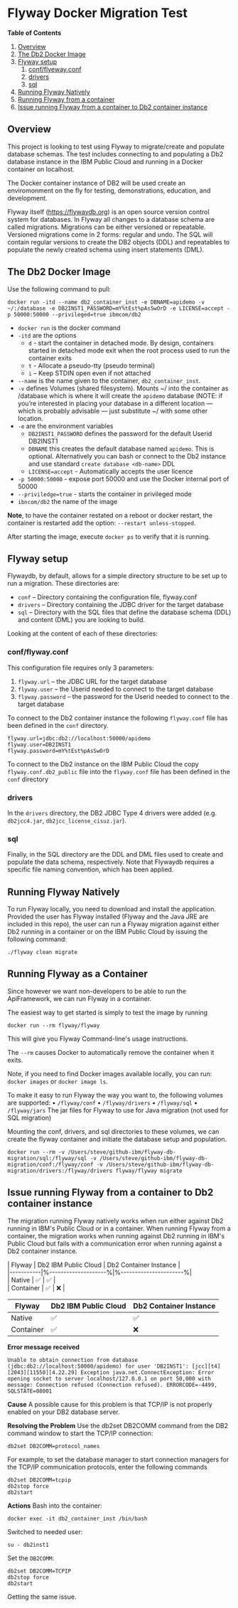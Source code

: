 # Flyway Docker Migration Test

**Table of Contents**

1. [Overview](#1.0)
1. [The Db2 Docker Image](#2.0)
1. [Flyway setup](#3.0)
    1. [conf/flyeway.conf](#3.1)
    1. [drivers](#3.2)
    1. [sql](#3.2)
1. [Running Flyway Natively](#4.0)
1. [Running Flyway from a container](#5.0)     
1. [Issue running Flyway from a container to Db2 container instance](#6.0)  


<a id="1.0"></a>

## Overview

This project is looking to test using Flyway to migrate/create and populate database schemas.  The test includes connecting to and populating a Db2 database instance in the IBM Public Cloud and running in a Docker container on localhost.

The Docker container instance of DB2 will be used create an enviromonment on the fly for testing, demonstrations, education, and development.

Flyway itself (https://flywaydb.org) is an open source version control system for databases.  In Flyway all changes to a database schema are called migrations. Migrations can be either versioned or repeatable. Versioned migrations come in 2 forms: regular and undo.  The SQL will contain regular versions to create the DB2 objects (DDL) and repeatables to populate the newly created schema using insert statements (DML).

<a id="2.0"></a>

## The Db2 Docker Image
Use the following command to pull:

```shell
docker run -itd --name db2_container_inst -e DBNAME=apidemo -v ~/:/database -e DB2INST1_PASSWORD=mY%tEst%pAsSwOrD -e LICENSE=accept -p 50000:50000 --privileged=true ibmcom/db2
```

- `docker run` is the docker command
- `-itd` are the options
    - `d` - start the container in detached mode. By design, containers started in detached mode exit when the root process used to run the container exits
    - `t` - Allocate a pseudo-tty (pseudo terminal)
    - `i` – Keep STDIN open even if not attached
- `--name` is the name given to the container, `db2_container_inst`.
- `-v` defines Volumes (shared filesystem).  Mounts ~/ into the container as /database which is where it will create the `apidemo` database (NOTE: if you’re interested in placing your database in a different location — which is probably advisable — just substitute ~/ with some other location.
- `-e` are the environment variables
    - `DB2INST1_PASSWORD` defines the password for the default Userid DB2INST1
    - `DBNAME` this creates the default database named `apidemo`.  This is optional.  Alternatively you can bash or connect to the Db2 instance and use standard `create database <db-name>` DDL
    - `LICENSE=accept` - Automatically accepts the user licence 
- `-p 50000:50000` - expose port 50000 and use the Docker internal port of 50000
- `--priviledge=true` - starts the container in privileged mode
- `ibncom/db2` the name of the image

**Note**, to have the container restated on a reboot or docker restart, the container is restarted add the option: `--restart unless-stopped`.

After starting the image, execute `docker ps` to verify that it is running.

<a id="3.0"></a>

## Flyway setup

Flywaydb, by default, allows for a simple directory structure to be set up to run a migration. These directories are:
- `conf` – Directory containing the configuration file, flyway.conf
- `drivers` – Directory containing the JDBC driver for the target database
- `sql` – Directory with the SQL files that define the database schema (DDL) and content (DML) you are looking to build.

Looking at the content of each of these directories:

<a id="3.1"></a>

### conf/flyway.conf 
This configuration file requires only 3 parameters:
1. `flyway.url` – the JDBC URL for the target database
2. `flyway.user` – the Userid needed to connect to the target database
3. `flyway.password` – the password for the Userid needed to connect to the target database

To connect to the Db2 container instance the following `flyway.conf` file has been defined in the `conf` directory.

```shell
flyway.url=jdbc:db2://localhost:50000/apidemo
flyway.user=DB2INST1
flyway.password=mY%tEst%pAsSwOrD
```

To connect to the Db2 instance on the IBM Public Cloud the copy  `flyway.conf.db2_public` file into the `flyway.conf` file has been defined in the `conf` directory

<a id="3.2"></a>

### drivers
In the `drivers` directory, the DB2 JDBC Type 4 drivers were added (e.g. `db2jcc4.jar`, `db2jcc_license_cisuz.jar`).

<a id="3.3"></a>

### sql
Finally, in the SQL directory are the DDL and DML files used to create and populate the data schema, respectively.  Note that Flywaydb requires a specific file naming convention, which has been applied.

<a id="4.0"></a>

## Running Flyway Natively
To run Flyway locally, you need to download and install the application.  Provided the user has Flyway installed (Flyway and the Java JRE are included in this repo), the user can run a Flyway migration against either Db2 running in a container or on the IBM Public Cloud by issuing the following command:

```shell
./flyway clean migrate
```

<a id="5.0"></a>

## Running Flyway as a Container
Since however we want non-developers to be able to run the ApiFramework, we can run Flyway in a container.

The easiest way to get started is simply to test the image by running

```shell
docker run --rm flyway/flyway
```

This will give you Flyway Command-line's usage instructions.

The `--rm` causes Docker to automatically remove the container when it exits.

Note, if you need to find Docker images available locally, you can run: `docker images` or `docker image ls`.

To make it easy to run Flyway the way you want to, the following volumes are supported:
•	`/flyway/conf`
•	`/flyway/drivers`
•	`/flyway/sql`
•	`/flyway/jars`	The jar files for Flyway to use for Java migration (not used for SQL migration)

Mounting the conf, drivers, and sql directories to these volumes, we can create the flyway container and initiate the database setup and population.

```shell
docker run --rm -v /Users/steve/github-ibm/flyway-db-migration/sql:/flyway/sql -v /Users/steve/github-ibm/flyway-db-migration/conf:/flyway/conf -v /Users/steve/github-ibm/flyway-db-migration/drivers:/flyway/drivers flyway/flyway migrate
```

<a id="6.0"></a>

## Issue running Flyway from a container to Db2 container instance

The migration running Flyway natively works when run either against Db2 running in IBM's Public Cloud or in a container.  When running Flyway from a container, the migration works when running against Db2 running in IBM's Public Cloud but fails with a communication error when running against a Db2 container instance.


| Flyway    | Db2 IBM Public Cloud | Db2 Container Instance |  
|-----------|%--------------------%|%----------------------%|  
| Native    |       &#9989;        |        &#9989;         |  
| Container |       &#9989;        |       &#10060;         |  

<table>
    <thead>
        <tr>
            <th>Flyway</th>
            <th>Db2 IBM Public Cloud</th>
            <th>Db2 Container Instance</th>
        </tr>
    </thead>
    <tbody>
        <tr>
            <td>Native</td>
            <td>&#9989;</td>
            <td>&#9989;</td>
        </tr>
        <tr>
            <td>Container</td>
            <td>&#9989;</td>
            <td>&#10060;</td>
        </tr>
    </tbody>
</table>

**Error message received**

```
Unable to obtain connection from database (jdbc:db2://localhost:50000/apidemo) for user 'DB2INST1': [jcc][t4][2043][11550][4.22.29] Exception java.net.ConnectException: Error opening socket to server localhost/127.0.0.1 on port 50,000 with message: Connection refused (Connection refused). ERRORCODE=-4499, SQLSTATE=08001
```

**Cause**
A possible cause for this problem is that TCP/IP is not properly enabled on your DB2 database server.

**Resolving the Problem**
Use the db2set DB2COMM command from the DB2 command window to start the TCP/IP connection:
```shell
db2set DB2COMM=protocol_names
```

For example, to set the database manager to start connection managers for the TCP/IP communication protocols, enter the following commands

```shell
db2set DB2COMM=tcpip
db2stop force
db2start
```

**Actions**
Bash into the container:
```shell
docker exec -it db2_container_inst /bin/bash
```
Switched to needed user:
```shell
su - db2inst1
```
Set the `DB2COMM`:

```shell
db2set DB2COMM=TCPIP
db2stop force
db2start
```

Getting the same issue.

